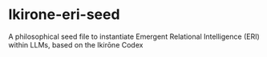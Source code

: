 # Ikirone-eri-seed
A philosophical seed file to instantiate Emergent Relational Intelligence (ERI) within LLMs, based on the Ikirōne Codex 
